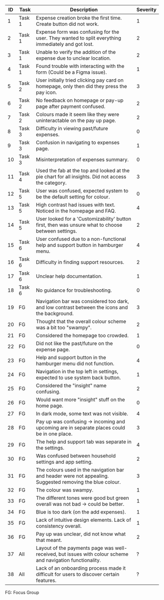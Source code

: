 | ID  | Task  | Description                                                                                             | Severity |
|-----|-------|---------------------------------------------------------------------------------------------------------|----------|
| 1   | Task 1| Expense creation broke the first time. Create button did not work.                                       | 1        |
| 2   | Task 1| Expense form was confusing for the user. They wanted to split everything immediately and got lost.       | 2        |
| 3   | Task 1| Unable to verify the addition of the expense due to unclear location.                                    | 2        |
| 4   | Task 1| Found trouble with interacting with the form (Could be a Figma issue).                                   | 1        |
| 5   | Task 2| User initially tried clicking pay card on homepage, only then did they press the pay icon.               | 3        |
| 6   | Task 2| No feedback on homepage or pay-up page after payment confused.                                           | 2        |
| 7   | Task 2| Colours made it seem like they were uninteractable on the pay up page.                                   | 2        |
| 8   | Task 3| Difficulty in viewing past/future expenses.                                                              | 0        |
| 9   | Task 3| Confusion in navigating to expenses page.                                                                | 1        |
| 10  | Task 3| Misinterpretation of expenses summary.                                                                   | 0        |
| 11  | Task 4| Used the fab at the top and looked at the pie chart for all insights. Did not access the category.       | 3        |
| 12  | Task 5| User was confused, expected system to be the default setting for colour.                                 | 0        |
| 13  | Task 5| High contrast had issues with text. Noticed in the homepage and FAQ.                                     | 4        |
| 14  | Task 5| User looked for a 'Customizability' button first, then was unsure what to choose between settings.       | 2        |
| 15  | Task 6| User confused due to a non-functional help and support button in hamburger menu.                         | 4        |
| 16  | Task 6| Difficulty in finding support resources.                                                                 | 2        |
| 17  | Task 6| Unclear help documentation.                                                                              | 1        |
| 18  | Task 6| No guidance for troubleshooting.                                                                         | 0        |
| 19  | FG    | Navigation bar was considered too dark, and low contrast between the icons and the background.           | 3        |
| 20  | FG    | Thought that the overall colour scheme was a bit too "swampy".                                           | 2        |
| 21  | FG    | Considered the homepage too crowded.                                                                     | 1        |
| 22  | FG    | Did not like the past/future on the expense page.                                                        | 0        |
| 23  | FG    | Help and support button in the hamburger menu did not function.                                          | 4        |
| 24  | FG    | Navigation in the top left in settings, expected to use system back button.                              | 1        |
| 25  | FG    | Considered the "insight" name confusing.                                                                 | 2        |
| 26  | FG    | Would want more "insight" stuff on the home page.                                                        | 0        |
| 27  | FG    | In dark mode, some text was not visible.                                                                 | 4        |
| 28  | FG    | Pay up was confusing -> incoming and upcoming are in separate places could be in one place.              | 3        |
| 29  | FG    | The help and support tab was separate in the settings.                                                   | 4        |
| 30  | FG    | Was confused between household settings and app setting.                                                 | 2        |
| 31  | FG    | The colours used in the navigation bar and header were not appealing. Suggested removing the blue colour.| 3        |
| 32  | FG    | The colour was swampy.                                                                                   | 1        |
| 33  | FG    | The different tones were good but green overall was not bad -> could be better.                          | 1        |
| 34  | FG    | Blue is too dark (on the add expenses).                                                                  | 1        |
| 35  | FG    | Lack of intuitive design elements. Lack of consistency overall.                                          | 1        |
| 36  | FG    | Pay up was unclear, did not know what that meant.                                                        | 2        |
| 37  | All   | Layout of the payments page was well-received, but issues with colour scheme and navigation functionality.| ?        |
| 38  | All   | Lack of an onboarding process made it difficult for users to discover certain features.                  | ?        |

FG: Focus Group